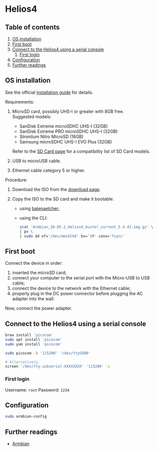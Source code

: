 # Helios4

## Table of contents <!-- omit in toc -->

1. [OS installation](#os-installation)
1. [First boot](#first-boot)
1. [Connect to the Helios4 using a serial console](#connect-to-the-helios4-using-a-serial-console)
   1. [First login](#first-login)
1. [Configuration](#configuration)
1. [Further readings](#further-readings)

## OS installation

See the official [installation guide] for details.

Requirements:

1. MicroSD card, possibly UHS-I or greater with 8GB free.<br/>
   Suggested models:

   - SanDisk Extreme microSDHC UHS-I (32GB)
   - SanDisk Extreme PRO microSDHC UHS-I (32GB)
   - Strontium Nitro MicroSD (16GB)
   - Samsung microSDHC UHS-I EVO Plus (32GB)

   Refer to the [SD Card page][tested microsd cards] for a compatibility list of SD Card models.

1. USB to microUSB cable.
1. Ethernet cable category 5 or higher.

Procedure:

1. Download the ISO from the [download page].
1. Copy the ISO to the SD card and make it bootable:

   - using [balenaetcher];
   - using the CLI:

     ```sh
     zcat 'Armbian_20.05.2_Helios4_buster_current_5.4.43.img.gz' \
     | pv \
     | sudo dd of='/dev/mmcblk0' bs='1M' conv='fsync'
     ```

## First boot

Connect the device in order:

1. inserted the microSD card;
1. connect your computer to the serial port with the Micro-USB to USB cable;
1. connect the device to the network with the Ethernet cable;
1. properly plug in the DC power connector before plugging the AC adapter into the wall.

Now, connect the power adapter.

## Connect to the Helios4 using a serial console

```sh
brew install 'picocom'
sudo apt install 'picocom'
sudo yum install 'picocom'

sudo picocom -b '115200' '/dev/ttyUSB0'

# Alternatively.
screen '/dev/tty.usbserial-XXXXXXXX' '115200' -L
```

### First login

Username: `root`
Password: `1234`

## Configuration

```sh
sudo armbian-config
```

## Further readings

- [Armbian]

<!--
  References
  -->

<!-- Upstream -->
[download page]: https://wiki.kobol.io/download/#helios4
[installation guide]: https://wiki.kobol.io/helios4/install/
[tested microsd cards]: https://wiki.kobol.io/helios4/sdcard/#tested-microsd-card

<!-- Knowledge base -->
[armbian]: armbian.md

<!-- Others -->
[balenaetcher]: http://etcher.io/
